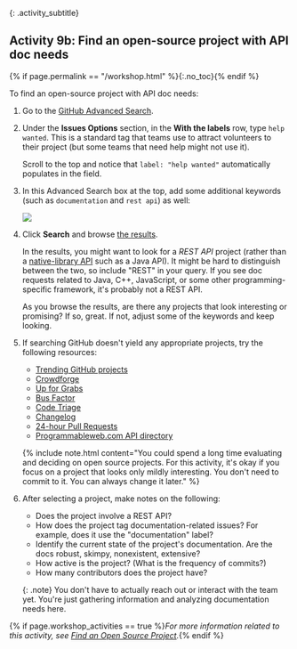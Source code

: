 {: .activity_subtitle}
## <i class="fa fa-user-circle"></i> Activity 9b: Find an open-source project with API doc needs
{% if page.permalink == "/workshop.html" %}{:.no_toc}{% endif %}

To find an open-source project with API doc needs:

1.  Go to the [GitHub Advanced Search](https://github.com/search/advanced).
2.  Under the **Issues Options** section, in the **With the labels** row, type `help wanted`. This is a standard tag that teams use to attract volunteers to their project (but some teams that need help might not use it).

    Scroll to the top and notice that `label: "help wanted"` automatically populates in the field.

3.  In this Advanced Search box at the top, add some additional keywords (such as `documentation` and `rest api`) as well:

    <a class="noCrossRef" href="https://github.com/search?utf8=%E2%9C%93&q=documentation+api+label%3A%22help+wanted%22&type=Issues&ref=advsearch&l=&l="><img src="https://idratherbewritingmedia.com/images/api/githubopensourceprojects.png"/></a>

4.  Click **Search** and browse [the results](https://github.com/search?utf8=%E2%9C%93&q=documentation+api+label%3A%22help+wanted%22&type=Issues&ref=advsearch&l=&l=).

    In the results, you might want to look for a *REST API* project (rather than a [native-library API](nativelibraryapis_overview.html) such as a Java API). It might be hard to distinguish between the two, so include "REST" in your query. If you see doc requests related to Java, C++, JavaScript, or some other programming-specific framework, it's probably not a REST API.

    As you browse the results, are there any projects that look interesting or promising? If so, great. If not, adjust some of the keywords and keep looking.

5.  If searching GitHub doesn't yield any appropriate projects, try the following resources:

    * [Trending GitHub projects](https://github.com/trending)
    * [Crowdforge](https://crowdforge.io/)
    * [Up for Grabs](http://up-for-grabs.net/#/)
    * [Bus Factor](https://libraries.io/experiments/bus-factor)
    * [Code Triage](https://www.codetriage.com/)
    * [Changelog](https://changelog.com/)
    * [24-hour Pull Requests](https://24pullrequests.com)
    * [Programmableweb.com API directory](https://www.programmableweb.com/category/all/apis)

    {% include note.html content="You could spend a long time evaluating and deciding on open source projects. For this activity, it's okay if you focus on a project that looks only mildly interesting. You don't need to commit to it. You can always change it later." %}

6.  After selecting a project, make notes on the following:

    *  Does the project involve a REST API?
    *  How does the project tag documentation-related issues? For example, does it use the "documentation" label?
    *  Identify the current state of the project's documentation. Are the docs robust, skimpy, nonexistent, extensive?
    *  How active is the project? (What is the frequency of commits?)
    *  How many contributors does the project have?

    {: .note}
    You don't have to actually reach out or interact with the team yet. You're just gathering information and analyzing documentation needs here.

{% if page.workshop_activities == true %}*For more information related to this activity, see [Find an Open Source Project](docapis_find_open_source_project.html).*{% endif %}
